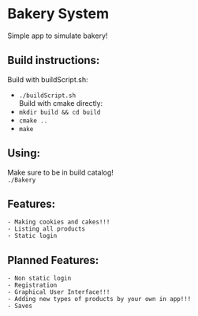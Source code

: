 # Bakery System
Simple app to simulate bakery!

## Build instructions:
Build with </code>buildScript.sh</code>:
- <code>./buildScript.sh</code><br>
Build with cmake directly:
- <code>mkdir build && cd build</code>
- <code>cmake ..</code>
- <code>make</code>

## Using:
Make sure to be in build catalog!<br>
<code>./Bakery</code>

## Features:
    - Making cookies and cakes!!!
    - Listing all products
    - Static login

## Planned Features:
    - Non static login
    - Registration
    - Graphical User Interface!!!
    - Adding new types of products by your own in app!!!
    - Saves